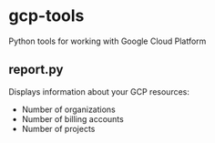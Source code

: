 gcp-tools
=========

Python tools for working with Google Cloud Platform

## report.py ##

Displays information about your GCP resources:
* Number of organizations
* Number of billing accounts
* Number of projects

